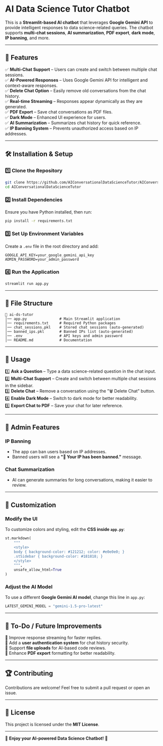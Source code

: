 # AI Data Science Tutor Chatbot  

This is a **Streamlit-based AI chatbot** that leverages **Google Gemini API** to provide intelligent responses to data science-related queries. The chatbot supports **multi-chat sessions**, **AI summarization**, **PDF export**, **dark mode**, **IP banning**, and more.

---

## 🚀 **Features**  
✅ **Multi-Chat Support** – Users can create and switch between multiple chat sessions.  
✅ **AI-Powered Responses** – Uses Google Gemini API for intelligent and context-aware responses.  
✅ **Delete Chat Option** – Easily remove old conversations from the chat history.  
✅ **Real-time Streaming** – Responses appear dynamically as they are generated.  
✅ **PDF Export** – Save chat conversations as PDF files.  
✅ **Dark Mode** – Enhanced UI experience for users.  
✅ **AI Summarization** – Summarizes chat history for quick reference.  
✅ **IP Banning System** – Prevents unauthorized access based on IP addresses.  

---

## 🛠 **Installation & Setup**  

### **1️⃣ Clone the Repository**  
```bash
git clone https://github.com/AIConversationalDataScienceTutor/AIConversationalDataScienceTutor.git
cd AIConversationalDataScienceTutor
```

### **2️⃣ Install Dependencies**  
Ensure you have Python installed, then run:  
```bash
pip install -r requirements.txt
```

### **3️⃣ Set Up Environment Variables**  
Create a `.env` file in the root directory and add:  
```env
GOOGLE_API_KEY=your_google_gemini_api_key
ADMIN_PASSWORD=your_admin_password
```

### **4️⃣ Run the Application**  
```bash
streamlit run app.py
```

---

## 📂 **File Structure**  

```
📁 ai-ds-tutor
│── app.py               # Main Streamlit application
│── requirements.txt     # Required Python packages
│── chat_sessions.pkl    # Stored chat sessions (auto-generated)
│── banned_ips.pkl       # Banned IPs list (auto-generated)
│── .env                 # API keys and admin password
│── README.md            # Documentation
```

---

## 📜 **Usage**  

1️⃣ **Ask a Question** – Type a data science-related question in the chat input.  
2️⃣ **Multi-Chat Support** – Create and switch between multiple chat sessions in the sidebar.  
3️⃣ **Delete Chat** – Remove a conversation using the "🗑️ Delete Chat" button.  
4️⃣ **Enable Dark Mode** – Switch to dark mode for better readability.  
5️⃣ **Export Chat to PDF** – Save your chat for later reference.  

---

## 🔐 **Admin Features**  

### **IP Banning**  
- The app can ban users based on IP addresses.  
- Banned users will see a **"🚫 Your IP has been banned."** message.  

### **Chat Summarization**  
- AI can generate summaries for long conversations, making it easier to review.  

---

## 🔧 **Customization**  

### **Modify the UI**  
To customize colors and styling, edit the **CSS inside `app.py`**:  
```python
st.markdown(
    """
    <style>
    body { background-color: #121212; color: #e0e0e0; }
    .stSidebar { background-color: #181818; }
    </style>
    """,
    unsafe_allow_html=True
)
```

### **Adjust the AI Model**  
To use a different **Google Gemini AI model**, change this line in `app.py`:  
```python
LATEST_GEMINI_MODEL = "gemini-1.5-pro-latest"
```

---

## 📌 **To-Do / Future Improvements**  
🔹 Improve response streaming for faster replies.  
🔹 Add a **user authentication system** for chat history security.  
🔹 Support **file uploads** for AI-based code reviews.  
🔹 Enhance **PDF export** formatting for better readability.  

---

## 🏆 **Contributing**  
Contributions are welcome! Feel free to submit a pull request or open an issue.  

---

## 📜 **License**  
This project is licensed under the **MIT License**.  

---

🎉 **Enjoy your AI-powered Data Science Chatbot!** 🚀
